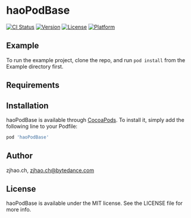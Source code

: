 # haoPodBase

[![CI Status](https://img.shields.io/travis/zjhao.ch/haoPodBase.svg?style=flat)](https://travis-ci.org/zjhao.ch/haoPodBase)
[![Version](https://img.shields.io/cocoapods/v/haoPodBase.svg?style=flat)](https://cocoapods.org/pods/haoPodBase)
[![License](https://img.shields.io/cocoapods/l/haoPodBase.svg?style=flat)](https://cocoapods.org/pods/haoPodBase)
[![Platform](https://img.shields.io/cocoapods/p/haoPodBase.svg?style=flat)](https://cocoapods.org/pods/haoPodBase)

## Example

To run the example project, clone the repo, and run `pod install` from the Example directory first.

## Requirements

## Installation

haoPodBase is available through [CocoaPods](https://cocoapods.org). To install
it, simply add the following line to your Podfile:

```ruby
pod 'haoPodBase'
```

## Author

zjhao.ch, zjhao.ch@bytedance.com

## License

haoPodBase is available under the MIT license. See the LICENSE file for more info.
